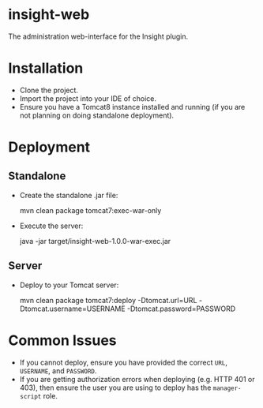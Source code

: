 insight-web
===========

The administration web-interface for the Insight plugin.

# Installation

* Clone the project.
* Import the project into your IDE of choice.
* Ensure you have a Tomcat8 instance installed and running (if you are not planning on doing standalone deployment).

# Deployment

## Standalone

* Create the standalone .jar file:

    mvn clean package tomcat7:exec-war-only

* Execute the server:

    java -jar target/insight-web-1.0.0-war-exec.jar

## Server

* Deploy to your Tomcat server:

    mvn clean package tomcat7:deploy
        -Dtomcat.url=URL
        -Dtomcat.username=USERNAME
        -Dtomcat.password=PASSWORD

# Common Issues

* If you cannot deploy, ensure you have provided the correct `URL`, `USERNAME`, and `PASSWORD`.
* If you are getting authorization errors when deploying (e.g. HTTP 401 or 403), then ensure the user you are using to deploy has the `manager-script` role.
